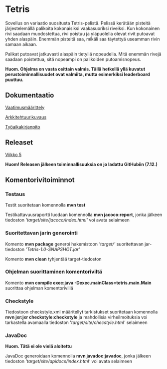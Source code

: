 # Tetris

Sovellus on variaatio suositusta Tetris-pelistä. Pelissä kerätään pisteitä järjestelemällä palikoita kokonaisiksi vaakasuoriksi riveiksi. Kun kokonainen rivi saadaan muodostettua, rivi poistuu ja yläpuolella olevat rivit putoavat yhden alaspäin. Enemmän pisteitä saa, mikäli saa täytettyä useamman rivin samaan aikaan.

Palikat putoavat jatkuvasti alaspäin tietyllä nopeudella. Mitä enemmän rivejä saadaan poistettua, sitä nopeampi on palikoiden putoamisnopeus.

**Huom. Ohjelma on vasta osittain valmis. Tällä hetkellä yllä kuvatut perustoiminnallisuudet ovat valmiita, mutta esimerkiksi leaderboard puuttuu.**

## Dokumentaatio

[Vaatimusmäärittely](https://github.com/marcestus/ot-harjoitustyo/blob/master/dokumentaatio/vaatimusmaarittely.md)

[Arkkitehtuurikuvaus](https://github.com/Marcestus/ot-harjoitustyo/blob/master/dokumentaatio/arkkitehtuuri.md)

[Työaikakirjanpito](https://github.com/Marcestus/ot-harjoitustyo/blob/master/dokumentaatio/tuntikirjanpito.md)

## Releaset

[Viikko 5](https://github.com/Marcestus/ot-harjoitustyo/releases/tag/viikko5)

**Huom! Releasen jälkeen toiminnallisuuksia on jo ladattu GitHubiin (7.12.)**

## Komentorivitoiminnot

### Testaus

Testit suoritetaan komennolla **mvn test**

Testikattavuusraportti luodaan komennolla **mvn jacoco:report**, jonka jälkeen tiedoston *'target/site/jacoco/index.html'* voi avata selaimeen

### Suoritettavan jarin generointi

Komento **mvn package** generoi hakemistoon *'target/'* suoritettavan jar-tiedoston *'Tetris-1.0-SNAPSHOT.jar'*

Komento **mvn clean** tyhjentää target-tiedoston

### Ohjelman suorittaminen komentoriviltä

Komento **mvn compile exec:java -Dexec.mainClass=tetris.main.Main** suorittaa ohjelman komentorivillä

### Checkstyle

Tiedostoon checkstyle.xml määritellyt tarkistukset suoritetaan komennolla **mvn jxr:jxr checkstyle:checkstyle** ja mahdollisia virheilmoituksia voi tarkastella avamaalla tiedoston '*target/site/checstyle.html'* selaimeen

### JavaDoc 

**Huom. Tätä ei ole vielä aloitettu**

JavaDoc generoidaan komennolla **mvn javadoc:javadoc**, jonka jälkeen tiedoston *'target/site/apidocs/index.html'* voi avata selaimeen
